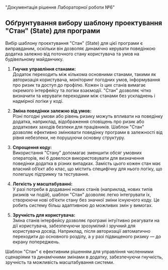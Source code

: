 "Документація рішення Лабораторної роботи №6"

## Обґрунтування вибору шаблону проектування "Стан" (State) для програми
Вибір шаблону проєктування "Стан" (State) для цієї програми є виправданим, оскільки він дозволяє динамічно керувати поведінкою додатка залежно від поточного стану користувача та умов на будівельному майданчику.

1. **Гнучке управління станами:**  
   Додаток переходить між кількома основними станами, такими як авторизація користувача, моніторинг погодних умов, інформування про ризик та доступ до профілю. Кожен із цих станів вимагає окремого інтерфейсу та логіки взаємодії. "Стан" дозволяє чітко визначити та керувати переходами між станами без ускладнень і надмірної логіки у коді.

2. **Зміна поведінки залежно від умов:**  
   Різні погодні умови або рівень ризику можуть впливати на поведінку додатка, наприклад, відображення сповіщень про ризик або додаткових заходів безпеки для працівників. Шаблон "Стан" дозволяє ефективно змінювати поведінку програми в залежності від рівня небезпеки, не порушуючи основну структуру.

3. **Спрощення коду:**  
   Використання "Стану" допомагає зменшити обсяг умовних операторів, які б довелося використовувати для визначення поведінки додатка в різних випадках. Замість цього кожен стан має власний об’єкт або клас, що містить специфічну для нього логіку, що полегшує підтримку та тестування.

4. **Легкість у масштабуванні:**  
   У разі потреби в додаванні нових станів (наприклад, нових типів ризиків чи подій), шаблон "Стан" дозволяє легко інтегрувати їх, створюючи нові об’єкти стану без значної зміни існуючого коду. Це робить систему більш адаптивною до можливих змін у вимогах.

5. **Зручність для користувача:**  
   Зміна станів інтерфейсу дозволяє програмі інтуїтивно реагувати на дії користувача, забезпечуючи зрозумілий і зручний для користувача досвід. Наприклад, після авторизації автоматично переходити до основного розділу, а у разі підвищеного ризику — до екрану попереджень.

Шаблон "Стан" є ефективним рішенням для управління численними сценаріями та динамічними змінами в додатку, забезпечуючи гнучкість, зручність та можливість масштабування системи.
